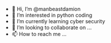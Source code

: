 - 👋 Hi, I’m @manbeastdamion
- 👀 I’m interested in python coding
- 🌱 I’m currently learning cyber security
- 💞️ I’m looking to collaborate on ...
- 📫 How to reach me ...

<!---
manbeastdamion/manbeastdamion is a ✨ special ✨ repository because its `README.md` (this file) appears on your GitHub profile.
You can click the Preview link to take a look at your changes.
--->
